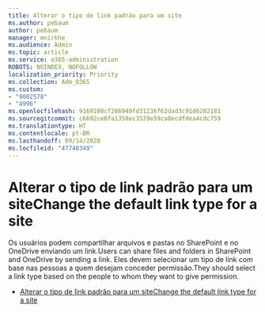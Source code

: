 ```yaml
---
title: Alterar o tipo de link padrão para um site
ms.author: pebaum
author: pebaum
manager: mnirkhe
ms.audience: Admin
ms.topic: article
ms.service: o365-administration
ROBOTS: NOINDEX, NOFOLLOW
localization_priority: Priority
ms.collection: Adm_O365
ms.custom:
- "9002578"
- "4996"
ms.openlocfilehash: 9169100cf286949fd31236f62dad3c91d6202181
ms.sourcegitcommit: c6692ce0fa1358ec3529e59ca0ecdfdea4cdc759
ms.translationtype: HT
ms.contentlocale: pt-BR
ms.lasthandoff: 09/14/2020
ms.locfileid: "47748349"
---
```

# <a name="change-the-default-link-type-for-a-site"></a><span data-ttu-id="550d4-102">Alterar o tipo de link padrão para um site</span><span class="sxs-lookup"><span data-stu-id="550d4-102">Change the default link type for a site</span></span>

<span data-ttu-id="550d4-103">Os usuários podem compartilhar arquivos e pastas no SharePoint e no OneDrive enviando um link.</span><span class="sxs-lookup"><span data-stu-id="550d4-103">Users can share files and folders in SharePoint and OneDrive by sending a link.</span></span> <span data-ttu-id="550d4-104">Eles devem selecionar um tipo de link com base nas pessoas a quem desejam conceder permissão.</span><span class="sxs-lookup"><span data-stu-id="550d4-104">They should select a link type based on the people to whom they want to give permission.</span></span>

- [<span data-ttu-id="550d4-105">Alterar o tipo de link padrão para um site</span><span class="sxs-lookup"><span data-stu-id="550d4-105">Change the default link type for a site</span></span>](https://docs.microsoft.com/sharepoint/change-default-sharing-link)
